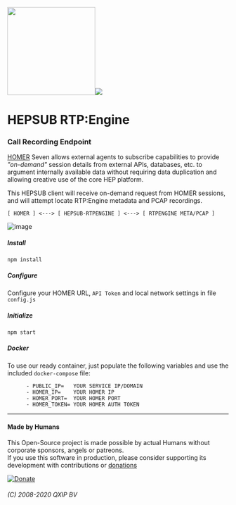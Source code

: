<img src="https://user-images.githubusercontent.com/1423657/55069501-8348c400-5084-11e9-9931-fefe0f9874a7.png" width=200 /><img src="https://user-images.githubusercontent.com/1423657/96346959-ea7efc80-109e-11eb-861c-23cb61b0c219.png" />

# HEPSUB RTP:Engine 
### Call Recording Endpoint

[HOMER](https://github.com/sipcapture/homer-app) Seven allows external agents to subscribe capabilities to provide *"on-demand"* session details from external APIs, databases, etc. to argument internally available data without requiring data duplication and allowing creative use of the core HEP platform.

This HEPSUB client will receive on-demand request from HOMER sessions, and will attempt locate RTP:Engine metadata and PCAP recordings.

```
[ HOMER ] <---> [ HEPSUB-RTPENGINE ] <---> [ RTPENGINE META/PCAP ]
```

![image](https://user-images.githubusercontent.com/1423657/96891936-6dca9480-1489-11eb-8156-8f85bbfe0eb3.png)



##### Install
```
npm install
```
##### Configure
Configure your HOMER URL, `API Token` and local network settings in file `config.js`

##### Initialize
```
npm start
```

##### Docker
To use our ready container, just populate the following variables and use the included `docker-compose` file:
```
      - PUBLIC_IP=   YOUR SERVICE IP/DOMAIN
      - HOMER_IP=    YOUR HOMER IP
      - HOMER_PORT=  YOUR HOMER PORT
      - HOMER_TOKEN= YOUR HOMER AUTH TOKEN
```

---------

#### Made by Humans
This Open-Source project is made possible by actual Humans without corporate sponsors, angels or patreons.<br>
If you use this software in production, please consider supporting its development with contributions or [donations](https://www.paypal.com/cgi-bin/webscr?cmd=_donations&business=donation%40sipcapture%2eorg&lc=US&item_name=SIPCAPTURE&no_note=0&currency_code=EUR&bn=PP%2dDonationsBF%3abtn_donateCC_LG%2egif%3aNonHostedGuest)

[![Donate](https://www.paypalobjects.com/en_US/i/btn/btn_donateCC_LG.gif)](https://www.paypal.com/cgi-bin/webscr?cmd=_donations&business=donation%40sipcapture%2eorg&lc=US&item_name=SIPCAPTURE&no_note=0&currency_code=EUR&bn=PP%2dDonationsBF%3abtn_donateCC_LG%2egif%3aNonHostedGuest) 

###### (C) 2008-2020 QXIP BV
